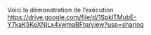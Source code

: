 Voici la démonstration de l’exécution
https://drive.google.com/file/d/1SpklTMubE-Y7kaK5KeXNjLx4xwmaBFtq/view?usp=sharing



